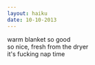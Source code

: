 ```yaml
---
layout: haiku
date: 10-10-2013
---
```


warm blanket so good<br>
so nice, fresh from the dryer<br>
it's fucking nap time
